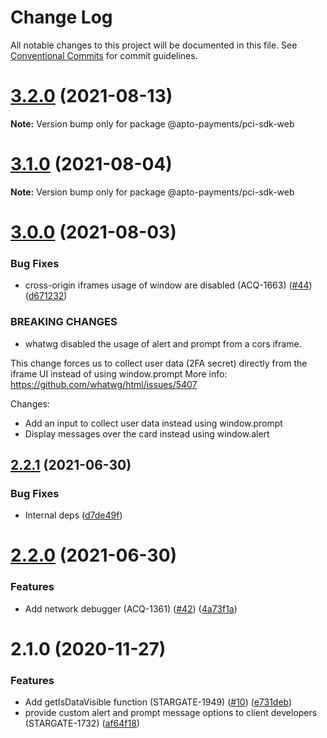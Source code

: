 # Change Log

All notable changes to this project will be documented in this file.
See [Conventional Commits](https://conventionalcommits.org) for commit guidelines.

# [3.2.0](https://github.com/AptoPayments/apto-pci-sdk-web/compare/v3.1.0...v3.2.0) (2021-08-13)

**Note:** Version bump only for package @apto-payments/pci-sdk-web





# [3.1.0](https://github.com/AptoPayments/apto-pci-sdk-web/compare/v3.0.0...v3.1.0) (2021-08-04)

**Note:** Version bump only for package @apto-payments/pci-sdk-web





# [3.0.0](https://github.com/AptoPayments/apto-pci-sdk-web/compare/v2.2.1...v3.0.0) (2021-08-03)


### Bug Fixes

* cross-origin iframes usage of window are disabled (ACQ-1663) ([#44](https://github.com/AptoPayments/apto-pci-sdk-web/issues/44)) ([d671232](https://github.com/AptoPayments/apto-pci-sdk-web/commit/d6712327399e321824977408b17bdceb689c2482))


### BREAKING CHANGES

* whatwg disabled the usage of alert and prompt from a cors iframe.  

This change forces us to collect user data (2FA secret) directly from the iframe UI instead of using window.prompt
More info: https://github.com/whatwg/html/issues/5407 

Changes:
- Add an input to collect user data instead using window.prompt
- Display messages over the card instead using window.alert





## [2.2.1](https://github.com/AptoPayments/apto-pci-sdk-web/compare/v2.2.0...v2.2.1) (2021-06-30)


### Bug Fixes

* Internal deps ([d7de49f](https://github.com/AptoPayments/apto-pci-sdk-web/commit/d7de49fb1b7a70f775cfa0e102d648666a8d3d07))





# [2.2.0](https://github.com/AptoPayments/apto-pci-sdk-web/compare/v2.1.0...v2.2.0) (2021-06-30)


### Features

* Add network debugger (ACQ-1361) ([#42](https://github.com/AptoPayments/apto-pci-sdk-web/issues/42)) ([4a73f1a](https://github.com/AptoPayments/apto-pci-sdk-web/commit/4a73f1ab6d83e81034c97f1d9e052c812bb04c65))





# 2.1.0 (2020-11-27)


### Features

* Add getIsDataVisible function (STARGATE-1949) ([#10](https://github.com/AptoPayments/apto-pci-sdk-web/issues/10)) ([e731deb](https://github.com/AptoPayments/apto-pci-sdk-web/commit/e731debeac1db543a163e09eda8dad48e3cc0238))
* provide custom alert and prompt message options to client developers (STARGATE-1732) ([af64f18](https://github.com/AptoPayments/apto-pci-sdk-web/commit/af64f18bc67d1413882cc56faf2629bb51b774ec))
